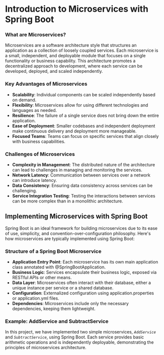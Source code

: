 # Introduction to Microservices with Spring Boot

### What are Microservices?
Microservices are a software architecture style that structures an application as a collection of loosely coupled services. Each microservice is a small, independent, and deployable module that focuses on a single functionality or business capability. This architecture promotes a decentralized approach to development, where each service can be developed, deployed, and scaled independently.

### Key Advantages of Microservices
- **Scalability**: Individual components can be scaled independently based on demand. 
- **Flexibility**: Microservices allow for using different technologies and languages as needed. 
- **Resilience**: The failure of a single service does not bring down the entire application. 
- **Ease of Deployment**: Smaller codebases and independent deployment make continuous delivery and deployment more manageable. 
- **Focused Teams**: Teams can focus on specific services that align closely with business capabilities.

### Challenges of Microservices

- **Complexity in Management**: The distributed nature of the architecture can lead to challenges in managing and monitoring the services. 
- **Network Latency**: Communication between services over a network can introduce latency. 
- **Data Consistency**: Ensuring data consistency across services can be challenging. 
- **Service Integration Testing**: Testing the interactions between services can be more complex than in a monolithic architecture.

## Implementing Microservices with Spring Boot

Spring Boot is an ideal framework for building microservices due to its ease of use, simplicity, and convention-over-configuration philosophy. Here's how microservices are typically implemented using Spring Boot:

### Structure of a Spring Boot Microservice

- **Application Entry Point**: Each microservice has its own main application class annotated with @SpringBootApplication. 
- **Business Logic**: Services encapsulate their business logic, exposed via RESTful APIs or other means. 
- **Data Layer**: Microservices often interact with their database, either a unique instance per service or a shared database. 
- **Configuration**: Externalized configuration using application.properties or application.yml files. 
- **Dependencies**: Microservices include only the necessary dependencies, keeping them lightweight.

### Example: AddService and SubtractService
In this project, we have implemented two simple microservices, *`AddService`* and *`SubtractService`*, using Spring Boot. Each service provides basic arithmetic operations and is independently deployable, demonstrating the principles of microservices architecture.
